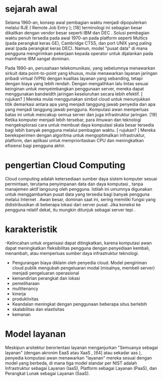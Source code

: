 # sejarah awal
Selama 1960-an, konsep awal pembagian waktu menjadi dipopulerkan melalui RJE ( Remote Job Entry ); [18] terminologi ini sebagian besar dikaitkan dengan vendor besar seperti IBM dan DEC . Solusi pembagian waktu penuh tersedia pada awal 1970-an pada platform seperti Multics (pada perangkat keras GE), Cambridge CTSS, dan port UNIX yang paling awal (pada perangkat keras DEC). Namun, model "pusat data" di mana pengguna mengirimkan pekerjaan kepada operator untuk dijalankan pada mainframe IBM sangat dominan.

Pada 1990-an, perusahaan telekomunikasi, yang sebelumnya menawarkan sirkuit data point-to-point yang khusus, mulai menawarkan layanan jaringan pribadi virtual (VPN) dengan kualitas layanan yang sebanding, tetapi dengan biaya yang lebih rendah. Dengan mengalihkan lalu lintas sesuai keinginan untuk menyeimbangkan penggunaan server, mereka dapat menggunakan bandwidth jaringan keseluruhan secara lebih efektif. [ rujukan? ] Mereka mulai menggunakan simbol cloud untuk menunjukkan titik demarkasi antara apa yang menjadi tanggung jawab penyedia dan apa yang menjadi tanggung jawab pengguna. Komputasi awan memperluas batas ini untuk mencakup semua server dan juga infrastruktur jaringan. [19] Ketika komputer menjadi lebih tersebar, para ilmuwan dan teknologi mengeksplorasi cara untuk membuat daya komputasi skala besar tersedia bagi lebih banyak pengguna melalui pembagian waktu. [ rujukan? ] Mereka bereksperimen dengan algoritma untuk mengoptimalkan infrastruktur, platform, dan aplikasi untuk memprioritaskan CPU dan meningkatkan efisiensi bagi pengguna akhir.
# pengertian Cloud Computing
Cloud computing adalah ketersediaan sumber daya sistem komputer sesuai permintaan, terutama penyimpanan data dan daya komputasi , tanpa manajemen aktif langsung oleh pengguna. Istilah ini umumnya digunakan untuk menggambarkan pusat data yang tersedia bagi banyak pengguna melalui Internet . Awan besar, dominan saat ini, sering memiliki fungsi yang didistribusikan di beberapa lokasi dari server pusat. Jika koneksi ke pengguna relatif dekat, itu mungkin ditunjuk sebagai server tepi .
# karakteristik
-Kelincahan untuk organisasi dapat ditingkatkan, karena komputasi awan dapat meningkatkan fleksibilitas pengguna dengan penyediaan kembali, menambah, atau memperluas sumber daya infrastruktur teknologi.
- Pengurangan biaya diklaim oleh penyedia cloud. Model pengiriman cloud publik mengubah pengeluaran modal (misalnya, membeli server) menjadi pengeluaran operasional 
- kemandirian perangkat dan lokasi
- pemeliharaan
- multitenancy
- kinerja
- produktivitas
- Keandalan meningkat dengan penggunaan beberapa situs berlebih
- skalabilitas dan elastisitas
- kemanan
# Model layanan
Meskipun arsitektur berorientasi layanan menganjurkan "Semuanya sebagai layanan" (dengan akronim EaaS atau XaaS , [64] atau sekadar aas ), penyedia komputasi awan menawarkan "layanan" mereka sesuai dengan model yang berbeda, di mana tiga model standar per NIST adalah Infrastruktur sebagai Layanan (IaaS), Platform sebagai Layanan (PaaS), dan Perangkat Lunak sebagai Layanan (SaaS).

